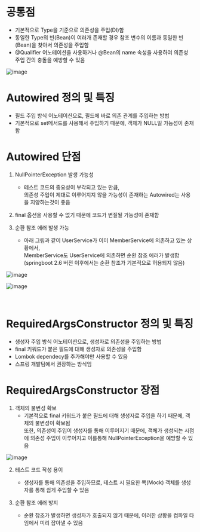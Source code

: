 # 공통점
- 기본적으로 Type을 기준으로 의존성을 주입(DI)함
- 동일한 Type의 빈(Bean)이 여러개 존재할 경우 참조 변수의 이름과 동일한 빈(Bean)을 찾아서 의존성을 주입함
- @Qualifier 어노테이션을 사용하거나 @Bean의 name 속성을 사용하여 의존성 주입 간의 충돌을 예방할 수 있음
  
![image](https://github.com/user-attachments/assets/f935e195-bf41-4e83-a24a-e6735c113e03)

# Autowired 정의 및 특징
- 필드 주입 방식 어노테이션으로, 필드에 바로 의존 관계를 주입하는 방법
- 기본적으로 set메서드를 사용해서 주입하기 때문에, 객체가 NULL일 가능성이 존재함

# Autowired 단점
1. NullPointerException 발생 가능성
    - 테스트 코드의 중요성이 부각되고 있는 만큼, <br>
      의존성 주입이 제대로 이루어지지 않을 가능성이 존재하는 Autowired는 사용을 지양하는것이 좋음

2. final 옵션을 사용할 수 없기 때문에 코드가 변질될 가능성이 존재함

3. 순환 참조 에러 발생 가능
    - 아래 그림과 같이 UserService가 이미 MemberService에 의존하고 있는 상황에서, <br>
      MemberService도 UserService에 의존하면 순환 참조 에러가 발생함 <br>
      (springboot 2.6 버전 이후에서는 순환 참조가 기본적으로 허용되지 않음)

![image](https://github.com/user-attachments/assets/d510c338-24fc-44a9-8a87-9a3b74c01629)

![image](https://github.com/user-attachments/assets/e1a646ed-bbe4-496a-9095-34e8bd36fd14)

<br>

# RequiredArgsConstructor 정의 및 특징
- 생성자 주입 방식 어노테이션으로, 생성자로 의존성을 주입하는 방법
- final 키워드가 붙은 필드에 대해 생성자로 의존성을 주입함
- Lombok dependecy를 추가해야만 사용할 수 있음
- 스프링 개발팀에서 권장하는 방식임

# RequiredArgsConstructor 장점
1. 객체의 불변성 확보
    - 기본적으로 final 키워드가 붙은 필드에 대해 생성자로 주입을 하기 때문에, 객체의 불변성이 확보됨 <br>
      또한, 의존성이 주입이 생성자를 통해 이루어지기 때문에,
      객체가 생성되는 시점에 의존성 주입이 이루어지고 이를통해 NullPointerException을 예방할 수 있음

![image](https://github.com/user-attachments/assets/1252d9ea-4ac3-4ecb-abac-a462878be081)

2. 테스트 코드 작성 용이
    - 생성자를 통해 의존성을 주입하므로, 테스트 시 필요한 목(Mock) 객체를 생성자를 통해 쉽게 주입할 수 있음 <br>

3. 순환 참조 에러 방지
    - 순환 참조가 발생하면 생성자가 호출되지 않기 때문에, 이러한 상황을 컴파일 타임에서 미리 잡아낼 수 있음
